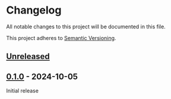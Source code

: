 # Changelog

All notable changes to this project will be documented in this file.

This project adheres to [Semantic Versioning](https://semver.org).

<!--
Note: In this file, do not use the hard wrap in the middle of a sentence for compatibility with GitHub comment style markdown rendering.
-->

## [Unreleased]

## [0.1.0] - 2024-10-05

Initial release

[Unreleased]: https://github.com/chipsenkbeil/makepdf/compare/v0.1.0...HEAD
[0.1.0]: https://github.com/chipsenkbeil/makepdf/releases/tag/v0.1.0
